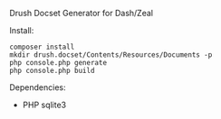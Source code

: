 Drush Docset Generator for Dash/Zeal

Install:

    composer install
    mkdir drush.docset/Contents/Resources/Documents -p
    php console.php generate
    php console.php build

Dependencies:

* PHP sqlite3